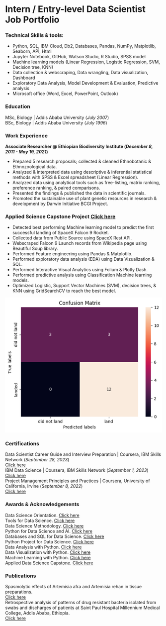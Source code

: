 # Intern / Entry-level Data Scientist Job Portfolio

### Technical Skills & tools: 
* Python, SQL, IBM Cloud, Db2, Databases, Pandas, NumPy, Matplotlib, Seaborn, API, Html
* Jupyter Notebook, GitHub, Watson Studio, R Studio, SPSS model
* Machine learning models (Linear Regression, Logistic Regression, SVM, Decision tree, KNN)
* Data collection & webscraping, Data wrangling, Data visualization, Dashboard
* Exploratory Data Analysis, Model Development & Evaluation, Predictive analysis
* Microsoft office (Word, Excel, PowerPoint, Outlook)

### Education
MSc, Biology | Addis Ababa University (_July 2007_) <br>
BSc, Biology | Addis Ababa University (_July 1996_)

### Work Experience
**Associate Researcher @ Ethiopian Biodiversity Institute (_December 8, 2011 - May 19, 2021_)** <br>
* Prepared 5 research proposals; collected & cleaned Ethnobotanic & Ethnozoological data.
* Analyzed & interpreted data using descriptive & inferential statistical methods with SPSS & Excel spreadsheet (Linear Regression).
* Analyzed data using analytical tools such as free-listing, matrix ranking, preference ranking, & paired comparisons.
* Presented the findings & published the data in scientific journals. 
* Promoted the sustainable use of plant genetic resources in research & development by Darwin Initiative BCGI Project.
    
### Applied Science Capstone Project [Click here](https://github.com/abiyselassie22/testpro/tree/master)
* Detected best performing Machine learning model to predict the first successful landing of SpaceX Falcon 9 Rocket. <br>
* Collected data from Public Source using SpaceX Rest API. <br>
* Webscraped Falcon 9 Launch records from Wikipedia page using Beautiful Soup library. <br>
* Performed Feature engineering using Pandas & Matplotlib.
* Performed exploratory data analysis (EDA) using Data Vizualization & SQL. <br>
* Performed Interactive Visual Analytics using Folium & Plotly Dash. <br>
* Performed predictive analysis using Classification Machine learning models. <br>
* Optimized Logistic, Support Vector Machines (SVM), decision trees, & KNN using GridSearchCV to reach the best model.

![](/assets/ConfusionMatrix.png)

### Certifications
Data Scientist Career Guide and Interview Preparation | Coursera, IBM Skills Network (_September 28, 2023_) <br>
[Click here](https://www.coursera.org/account/accomplishments/certificate/3CSQBYQM8LTF) <br>
IBM Data Science | Coursera, IBM Skills Network (_September 1, 2023_) <br>
[Click here](https://www.coursera.org/account/accomplishments/specialization/certificate/CUABG4DMCVMV) <br>
Project Management Principles and Practices | Coursera, University of California, Irvine (_September 8, 2022_) <br>
[Click here](https://www.coursera.org/account/accomplishments/specialization/certificate/C56BBF5Y2967)

### Awards & Acknowledgements
Data Science Orientation. [Click here](https://www.credly.com/badges/6fe8d949-ca05-43df-b842-1a38cbc15b19/public_url) <br>
Tools for Data Science. [Click here](https://www.credly.com/badges/0d4c4c11-47ae-46b7-8fe4-40d1b22f90f5/public_url) <br>
Data Science Methodology. [Click here](https://www.credly.com/badges/2d36cc48-d6b9-4f66-94aa-f46ab805e6c2/public_url) <br>
Python for Data Science and AI. [Click here](https://www.credly.com/badges/8e1ca64a-c52e-454a-b305-9ff4d57c7140/public_url) <br>
Databases and SQL for Data Science. [Click here](https://www.credly.com/badges/6c2972f7-031f-418a-9565-d2a085523ff2/public_url) <br>
Python Project for Data Science. [Click here](https://www.credly.com/badges/21ce6b0b-0385-4215-8a1e-002559f363b1/public_url) <br>
Data Analysis with Python. [Click here](https://www.credly.com/badges/8c158a04-50a1-4f81-a0d9-2f87b249d821/public_url) <br>
Data Visualization with Python. [Click here](https://www.credly.com/badges/f62d27e6-fe2c-4a01-b34c-40941e6711ab/public_url) <br>
Machine Learning with Python. [Click here](https://www.credly.com/badges/bbab495e-14ca-41a7-8fb9-2a91f15d031e/public_url) <br>
Applied Data Science Capstone. [Click here](https://www.credly.com/badges/045e5a97-21b1-47e2-996e-a50fde15ffa9/public_url) 

### Publications
Spasmolytic effects of Artemisia afra and Artemisia rehan in tissue preparations. <br>
[Click here](https://pubmed.ncbi.nlm.nih.gov/18326347/) <br>
Retrospective analysis of patterns of drug resistant bacteria isolated from swabs and discharges of patients at Saint Paul Hospital Millennium Medical College, Addis Ababa, Ethiopia. <br>
[Click here](https://doi.org/10.30574/gscbps.2019.7.3.0047)
